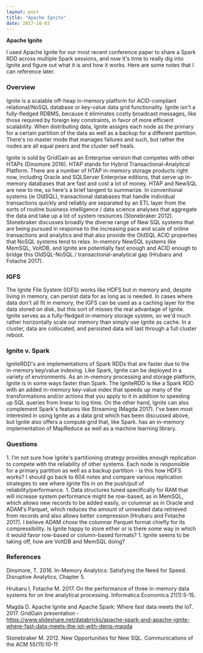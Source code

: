 ```yaml
---
layout: post
title: "Apache Ignite"
date: 2017-10-03
---
```

<b>Apache Ignite</b>  

I used Apache Ignite for our most recent conference paper to share a Spark RDD across multiple Spark sessions, and now it's time to really dig into Ignite and figure out what it is and how it works. Here are some notes that I can reference later.  

<h3>Overview</h3>
Ignite is a scalable off-heap in-memory platform for ACID-compliant relational/NoSQL database or key-value data grid functionality. Ignite isn't a fully-fledged RDBMS, because it eliminates costly broadcast messages, like those required by foreign key constraints, in favor of more efficient scalability. When distributing data, Ignite assigns each node as the primary for a certain partition of the data as well as a backup for a different partition. There's no master mode that manages failures and such, but rather the nodes are all equal peers and the cluster self heals. 

Ignite is sold by GridGain as an Enterprise version that competes with other HTAPs (Dinsmore 2016). HTAP stands for Hybrid Transactional-Analytical Platform. There are a number of HTAP in-memory storage products right now, including Oracle and SQLServer Enterprise editions, that serve up in-memory databases that are fast and cost a lot of money. HTAP and NewSQL are new to me, so here's a brief tangent to summarize. In conventional systems (ie OldSQL), transactional databases that handle individual transactions quickly and reliably are separated by an ETL layer from the sorts of routine business intelligence / data science analyses that aggregate the data and take up a lot of system resources (Stonebraker 2012). Stonebraker discusses broadly the diverse range of New SQL systems that are being pursued in response to the increasing pace and scale of online transactions and analytics and that also provide the OldSQL ACID properties that NoSQL systems tend to relax. In-memory NewSQL systems like MemSQL, VoltDB, and Ignite are potentially fast enough and ACID enough to bridge this OldSQL-NoSQL / transactional-analytical gap (Hrubaru and Fotache 2017).

<h3>IGFS</h3>
The Ignite File System (IGFS) works like HDFS but in memory and, despite living in memory, can persist data for as long as is needed. In cases where data don't all fit in memory, the IGFS can be used as a caching layer for the data stored on disk, but this sort of misses the real advantage of Ignite. Ignite serves as a fully-fledged in-memory storage system, so we'd much rather horizontally scale our memory than simply use Ignite as cache. In a cluster, data are collocated, and persisted data will last through a full cluster reboot.  

<h3>Ignite v. Spark</h3>
IgniteRDD's are implementations of Spark RDDs that are faster due to the in-memory key/value indexing. Like Spark, Ignite can be deployed in a variety of environments. As an in-memory processing and storage platform, Ignite is in some ways faster than Spark. The IgniteRDD is like a Spark RDD with an added in-memory key-value index that speeds up many of the transformations and/or actions that you apply to it in addition to speeding up SQL queries from linear to log time. On the other hand, Ignite can also complement Spark's features like Streaming (Magda 2017). I've been most interested in using Ignite as a data grid which has been discussed above, but Ignite also offers a compute grid that, like Spark. has an in-memory implementation of MapReduce as well as a machine learning library.  

<h3>Questions</h3>
1. I'm not sure how Ignite's partitioning strategy provides enough replication to compete with the reliability of other systems. Each node is responsible for a primary partition as well as a backup partition - is this how HDFS works? I should go back to 604 notes and compare various replication strategies to see where Ignite fits in on the push/pull of reliability/performance.  
1. Data structures tuned specifically for RAM that will increase system performance might be row-based, as in MemSQL, which allows new records to be added easily, or columnar as in Oracle and ADAM's Parquet, which reduces the amount of unneeded data retrieved from records and also allows better compression (Hrubaru and Fotache 2017). I believe ADAM chose the columnar Parquet format chiefly for its compressibility. Is Ignite happy to store either or is there some way in which it would favor row-based or column-based formats?  
1. Ignite seems to be taking off, how are VoltDB and MemSQL doing?  

<h3>References</h3>  
Dinsmore, T. 2016. In-Memory Analytics: Satisfying the Need for Speed. Disruptive Analytics, Chapter 5.  

Hrubaru I, Fotache M. 2017. On the performance of three in-memory data systems for on line analytical processing. Informatica Economica 21(1):5-15.  

Magda D. Apache Ignite and Apache Spark: Where fast data meets the IoT. 2017. GridGain presentation - https://www.slideshare.net/databricks/apache-spark-and-apache-ignite-where-fast-data-meets-the-iot-with-denis-magda  

Stonebraker M. 2012. New Opportunities for New SQL. Communications of the ACM 55(11):10-11
